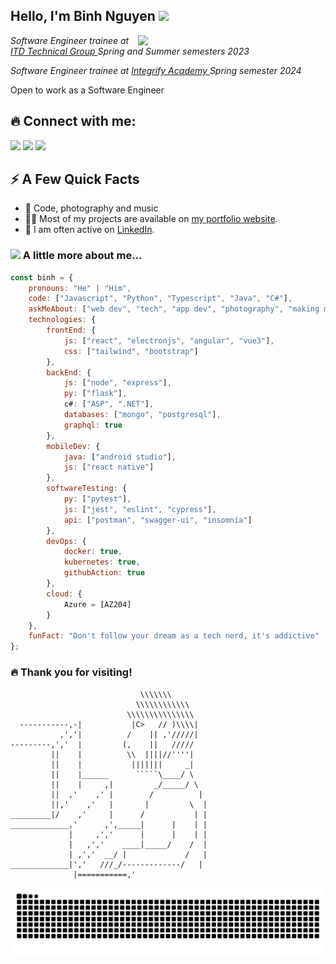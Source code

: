 <h2>Hello, I'm Binh Nguyen <img src="https://media.giphy.com/media/RbDKaczqWovIugyJmW/giphy.gif" width="50"></h2>
<img width="300px" align="right" src="https://media.giphy.com/media/wcgn5fVDjvR7pdvz4C/giphy.gif" />
<p><em>Software Engineer trainee at <a href="https://www.itd.com.vn/en/" target="_blank" rel="noreferrer">ITD Technical Group </a> Spring and Summer semesters 2023</em></p>
<p><em>Software Engineer trainee at <a href="https://www.integrify.io/" target="_blank" rel="noreferrer">Integrify Academy </a> Spring semester 2024</em></p>
<p>Open to work as a Software Engineer</p>

## 🔥 Connect with me:
<p align="left">

<a href = "https://www.linkedin.com/in/binh-duc-nguyen-3b4839168/" target="_blank" rel="noreferrer"><img src="https://img.icons8.com/fluent/48/000000/linkedin.png"/></a>
<a href = "https://www.instagram.com/fenfhnib/" target="_blank"
 rel="noreferrer"><img src="https://img.icons8.com/fluent/48/000000/instagram-new.png"/></a>
<a href = "https://github.com/tripplen23" target="_blank" rel="noreferrer"><img src="https://img.icons8.com/fluent/48/000000/github.png"/></a>

</p>

<div>
  <h2>⚡️ A Few Quick Facts</h2>
  <ul>
    <li>🔭 Code, photography and music
    <li>👨‍💻 Most of my projects are available on <a href="https://nguyenducbinh.vercel.app/" target="_blank" rel="noreferrer">my portfolio website</a>.</li>
    <li>📝 I am often active on <a href="https://www.linkedin.com/in/duc-binh-nguyen-3b4839168/" target="_blank" rel="noreferrer">LinkedIn</a>.</li>
  </ul>
</div>

### <img src="https://media.giphy.com/media/bJ4TVNYNUympPgcpem/giphy.gif" width="50"> A little more about me...  

```javascript
const binh = {
    pronouns: "He" | "Him",
    code: ["Javascript", "Python", "Typescript", "Java", "C#"],
    askMeAbout: ["web dev", "tech", "app dev", "photography", "making music"],
    technologies: {
        frontEnd: {
            js: ["react", "electronjs", "angular", "vue3"],
            css: ["tailwind", "bootstrap"]
        },
        backEnd: {
            js: ["node", "express"],
            py: ["flask"],
            c#: ["ASP", ".NET"],
            databases: ["mongo", "postgresql"],
            graphql: true
        },
        mobileDev: {
            java: ["android studio"],
            js: ["react native"]
        },
        softwareTesting: {
            py: ["pytest"],
            js: ["jest", "eslint", "cypress"],
            api: ["postman", "swagger-ui", "insomnia"]
        },
        devOps: {
            docker: true,
            kubernetes: true,
            githubAction: true
        },
        cloud: {
            Azure = [AZ204]
        }
    },
    funFact: "Don't follow your dream as a tech nerd, it's addictive"
};

```
### 🔥 Thank you for visiting!
```
                             \\\\\\\
                            \\\\\\\\\\\\
                          \\\\\\\\\\\\\\\
  -----------,-|           |C>   // )\\\\|
           ,','|          /    || ,'/////|
---------,','  |         (,    ||   /////
         ||    |          \\  ||||//''''|
         ||    |           |||||||     _|
         ||    |______      `````\____/ \
         ||    |     ,|         _/_____/ \
         ||  ,'    ,' |        /          |
         ||,'    ,'   |       |         \  |
_________|/    ,'     |      /           | |
_____________,'      ,',_____|      |    | |
             |     ,','      |      |    | |
             |   ,','    ____|_____/    /  |
             | ,','  __/ |             /   |
_____________|','   ///_/-------------/   |
              |===========,'
```

<img alt="snake eating my contributions" src="https://raw.githubusercontent.com/yunkhngn/yunkhngn/output/github-contribution-grid-snake-dark.svg"/>



